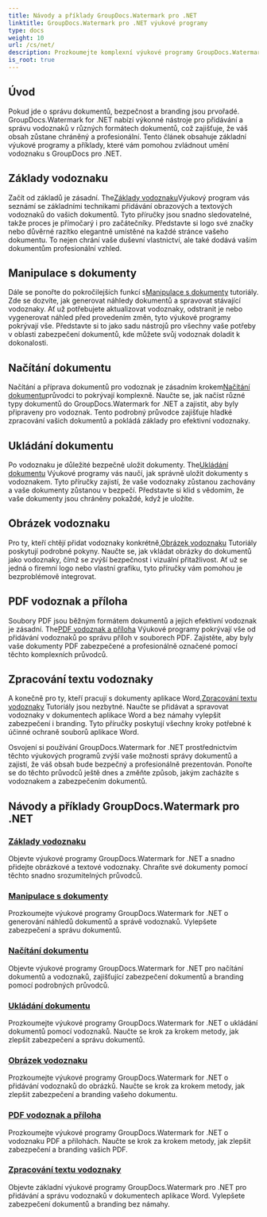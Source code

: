 ```yaml
---
title: Návody a příklady GroupDocs.Watermark pro .NET
linktitle: GroupDocs.Watermark pro .NET výukové programy
type: docs
weight: 10
url: /cs/net/
description: Prozkoumejte komplexní výukové programy GroupDocs.Watermark for .NET. Naučte se přidávat, spravovat a zabezpečit vodoznaky v různých formátech dokumentů pomocí podrobných průvodců.
is_root: true
---
```

## Úvod

Pokud jde o správu dokumentů, bezpečnost a branding jsou prvořadé. GroupDocs.Watermark for .NET nabízí výkonné nástroje pro přidávání a správu vodoznaků v různých formátech dokumentů, což zajišťuje, že váš obsah zůstane chráněný a profesionální. Tento článek obsahuje základní výukové programy a příklady, které vám pomohou zvládnout umění vodoznaku s GroupDocs pro .NET.

## Základy vodoznaku

 Začít od základů je zásadní. The[Základy vodoznaku](./watermarking-basics/)Výukový program vás seznámí se základními technikami přidávání obrazových a textových vodoznaků do vašich dokumentů. Tyto příručky jsou snadno sledovatelné, takže proces je přímočarý i pro začátečníky. Představte si logo své značky nebo důvěrné razítko elegantně umístěné na každé stránce vašeho dokumentu. To nejen chrání vaše duševní vlastnictví, ale také dodává vašim dokumentům profesionální vzhled.

## Manipulace s dokumenty

 Dále se ponořte do pokročilejších funkcí s[Manipulace s dokumenty](./document-manipulation/) tutoriály. Zde se dozvíte, jak generovat náhledy dokumentů a spravovat stávající vodoznaky. Ať už potřebujete aktualizovat vodoznaky, odstranit je nebo vygenerovat náhled před provedením změn, tyto výukové programy pokrývají vše. Představte si to jako sadu nástrojů pro všechny vaše potřeby v oblasti zabezpečení dokumentů, kde můžete svůj vodoznak doladit k dokonalosti.

## Načítání dokumentu

 Načítání a příprava dokumentů pro vodoznak je zásadním krokem[Načítání dokumentu](./document-loadings/)průvodci to pokrývají komplexně. Naučte se, jak načíst různé typy dokumentů do GroupDocs.Watermark for .NET a zajistit, aby byly připraveny pro vodoznak. Tento podrobný průvodce zajišťuje hladké zpracování vašich dokumentů a pokládá základy pro efektivní vodoznaky.

## Ukládání dokumentu

 Po vodoznaku je důležité bezpečně uložit dokumenty. The[Ukládání dokumentu](./document-savings/) Výukové programy vás naučí, jak správně uložit dokumenty s vodoznakem. Tyto příručky zajistí, že vaše vodoznaky zůstanou zachovány a vaše dokumenty zůstanou v bezpečí. Představte si klid s vědomím, že vaše dokumenty jsou chráněny pokaždé, když je uložíte.

## Obrázek vodoznaku

 Pro ty, kteří chtějí přidat vodoznaky konkrétně,[Obrázek vodoznaku](./image-watermarkings/) Tutoriály poskytují podrobné pokyny. Naučte se, jak vkládat obrázky do dokumentů jako vodoznaky, čímž se zvýší bezpečnost i vizuální přitažlivost. Ať už se jedná o firemní logo nebo vlastní grafiku, tyto příručky vám pomohou je bezproblémově integrovat.

## PDF vodoznak a příloha

Soubory PDF jsou běžným formátem dokumentů a jejich efektivní vodoznak je zásadní. The[PDF vodoznak a příloha](./pdf-watermarking-attachments/) Výukové programy pokrývají vše od přidávání vodoznaků po správu příloh v souborech PDF. Zajistěte, aby byly vaše dokumenty PDF zabezpečené a profesionálně označené pomocí těchto komplexních průvodců.

## Zpracování textu vodoznaky

 A konečně pro ty, kteří pracují s dokumenty aplikace Word,[Zpracování textu vodoznaky](./word-processing-watermarkings/) Tutoriály jsou nezbytné. Naučte se přidávat a spravovat vodoznaky v dokumentech aplikace Word a bez námahy vylepšit zabezpečení i branding. Tyto příručky poskytují všechny kroky potřebné k účinné ochraně souborů aplikace Word.

Osvojení si používání GroupDocs.Watermark for .NET prostřednictvím těchto výukových programů zvýší vaše možnosti správy dokumentů a zajistí, že váš obsah bude bezpečný a profesionálně prezentován. Ponořte se do těchto průvodců ještě dnes a změňte způsob, jakým zacházíte s vodoznakem a zabezpečením dokumentů.
## Návody a příklady GroupDocs.Watermark pro .NET 
### [Základy vodoznaku](./watermarking-basics/)
Objevte výukové programy GroupDocs.Watermark for .NET a snadno přidejte obrázkové a textové vodoznaky. Chraňte své dokumenty pomocí těchto snadno srozumitelných průvodců.
### [Manipulace s dokumenty](./document-manipulation/)
Prozkoumejte výukové programy GroupDocs.Watermark for .NET o generování náhledů dokumentů a správě vodoznaků. Vylepšete zabezpečení a správu dokumentů.
### [Načítání dokumentu](./document-loadings/)
Objevte výukové programy GroupDocs.Watermark for .NET pro načítání dokumentů a vodoznaků, zajišťující zabezpečení dokumentů a branding pomocí podrobných průvodců.
### [Ukládání dokumentu](./document-savings/)
Prozkoumejte výukové programy GroupDocs.Watermark for .NET o ukládání dokumentů pomocí vodoznaků. Naučte se krok za krokem metody, jak zlepšit zabezpečení a správu dokumentů.
### [Obrázek vodoznaku](./image-watermarkings/)
Prozkoumejte výukové programy GroupDocs.Watermark for .NET o přidávání vodoznaků do obrázků. Naučte se krok za krokem metody, jak zlepšit zabezpečení a branding vašeho dokumentu.
### [PDF vodoznak a příloha](./pdf-watermarking-attachments/)
Prozkoumejte výukové programy GroupDocs.Watermark for .NET o vodoznaku PDF a přílohách. Naučte se krok za krokem metody, jak zlepšit zabezpečení a branding vašich PDF.
### [Zpracování textu vodoznaky](./word-processing-watermarkings/)
Objevte základní výukové programy GroupDocs.Watermark pro .NET pro přidávání a správu vodoznaků v dokumentech aplikace Word. Vylepšete zabezpečení dokumentů a branding bez námahy.